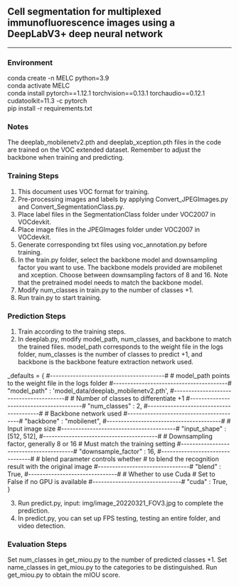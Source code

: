 ## Cell segmentation for multiplexed immunofluorescence images using a DeepLabV3+ deep neural network

---

### Environment
conda create -n MELC python=3.9  
conda activate MELC  
conda install pytorch==1.12.1 torchvision==0.13.1 torchaudio==0.12.1 cudatoolkit=11.3 -c pytorch  
pip install -r requirements.txt  

### Notes
The deeplab_mobilenetv2.pth and deeplab_xception.pth files in the code are trained on the VOC extended dataset. Remember to adjust the backbone when training and predicting.  

### Training Steps
1. This document uses VOC format for training.
2. Pre-processing images and labels by applying Convert_JPEGImages.py and Convert_SegmentationClass.py.
3. Place label files in the SegmentationClass folder under VOC2007 in VOCdevkit.
4. Place image files in the JPEGImages folder under VOC2007 in VOCdevkit.
5. Generate corresponding txt files using voc_annotation.py before training.
6. In the train.py folder, select the backbone model and downsampling factor you want to use. The backbone models provided are mobilenet and xception. Choose between downsampling factors of 8 and 16. Note that the pretrained model needs to match the backbone model.
7. Modify num_classes in train.py to the number of classes +1.
8. Run train.py to start training.

### Prediction Steps
1. Train according to the training steps.
2. In deeplab.py, modify model_path, num_classes, and backbone to match the trained files. model_path corresponds to the weight file in the logs folder, num_classes is the number of classes to predict +1, and backbone is the backbone feature extraction network used.

_defaults = {
    #----------------------------------------#
    #   model_path points to the weight file in the logs folder
    #----------------------------------------#
    "model_path"        : 'model_data/deeplab_mobilenetv2.pth',
    #----------------------------------------#
    #   Number of classes to differentiate +1
    #----------------------------------------#
    "num_classes"       : 2,
    #----------------------------------------#
    #   Backbone network used
    #----------------------------------------#
    "backbone"          : "mobilenet",
    #----------------------------------------#
    #   Input image size
    #----------------------------------------#
    "input_shape"       : [512, 512],
    #----------------------------------------#
    #   Downsampling factor, generally 8 or 16
    #   Must match the training setting
    #----------------------------------------#
    "downsample_factor" : 16,
    #--------------------------------#
    #   blend parameter controls whether
    #   to blend the recognition result with the original image
    #--------------------------------#
    "blend"             : True,
    #-------------------------------#
    #   Whether to use Cuda
    #   Set to False if no GPU is available
    #-------------------------------#
    "cuda"              : True,
}

3. Run predict.py, input:
img/image_20220321_FOV3.jpg
to complete the prediction.
4. In predict.py, you can set up FPS testing, testing an entire folder, and video detection.

### Evaluation Steps
Set num_classes in get_miou.py to the number of predicted classes +1.
Set name_classes in get_miou.py to the categories to be distinguished.
Run get_miou.py to obtain the mIOU score.












